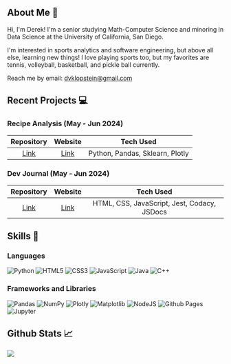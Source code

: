 ## About Me 👋

Hi, I'm Derek! I'm a senior studying Math-Computer Science and minoring in Data Science at the University of California, San Diego.

I'm interested in sports analytics and software engineering, but above all else, learning new things! I love playing sports too, but my favorites are tennis, volleyball, basketball, and pickle ball currently.

Reach me by email: dvklopstein@gmail.com

## Recent Projects 💻

### Recipe Analysis (May - Jun 2024)

| Repository | Website | Tech Used |
| :--------: | :-----: | :-------: |
| [Link](https://github.com/dklopstein/recipe-analysis) | [Link](https://dklopstein.github.io/recipe-analysis) | Python, Pandas, Sklearn, Plotly|

### Dev Journal (May - Jun 2024)

| Repository | Website | Tech Used |
| :--------: | :-----: | :-------: |
| [Link](https://github.com/cse110-sp24-group25/cse110-sp24-group25) | [Link](https://cse110-sp24-group25.github.io/cse110-sp24-group25/source/homepage/homepage.html) | HTML, CSS, JavaScript, Jest, Codacy, JSDocs |


<!-- 
Using:
https://github.com/alexandresanlim/Badges4-README.md-Profile?tab=readme-ov-file#-languages- 
-->
## Skills 🍳

### Languages
![Python](https://img.shields.io/badge/python-3670A0?style=for-the-badge&logo=python&logoColor=ffdd54)
![HTML5](https://img.shields.io/badge/HTML5-E34F26?style=for-the-badge&logo=html5&logoColor=white)
![CSS3](https://img.shields.io/badge/css3-%231572B6.svg?style=for-the-badge&logo=css3&logoColor=white)
![JavaScript](https://img.shields.io/badge/JavaScript-323330?style=for-the-badge&logo=javascript&logoColor=F7DF1E)
![Java](https://img.shields.io/badge/java-%23ED8B00.svg?style=for-the-badge&logo=openjdk&logoColor=white)
![C++](https://img.shields.io/badge/C%2B%2B-00599C?style=for-the-badge&logo=c%2B%2B&logoColor=white)

### Frameworks and Libraries
![Pandas](https://img.shields.io/badge/Pandas-2C2D72?style=for-the-badge&logo=pandas&logoColor=white)
![NumPy](https://img.shields.io/badge/Numpy-777BB4?style=for-the-badge&logo=numpy&logoColor=white)
![Plotly](https://img.shields.io/badge/Plotly-%233F4F75.svg?style=for-the-badge&logo=plotly&logoColor=white)
![Matplotlib](https://img.shields.io/badge/Matplotlib-%23ffffff.svg?style=for-the-badge&📈📈logo=Matplotlib&logoColor=black) 
![NodeJS](https://img.shields.io/badge/node.js-6DA55F?style=for-the-badge&logo=node.js&logoColor=white)
![Github Pages](https://img.shields.io/badge/GitHub%20Pages-222222?style=for-the-badge&logo=GitHub%20Pages&logoColor=white)
![Jupyter](https://img.shields.io/badge/Jupyter-F37626.svg?&style=for-the-badge&logo=Jupyter&logoColor=white)


## Github Stats 📈
![](https://github-readme-stats.vercel.app/api/top-langs/?username=dklopstein&theme=dark&hide_border=true&include_all_commits=true&count_private=false&layout=compact)
